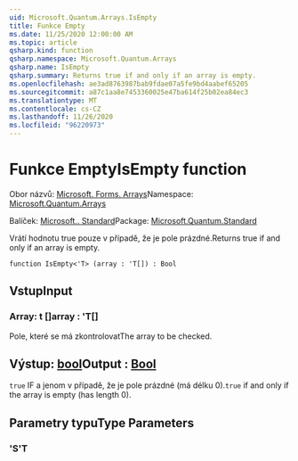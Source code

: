 ```yaml
---
uid: Microsoft.Quantum.Arrays.IsEmpty
title: Funkce Empty
ms.date: 11/25/2020 12:00:00 AM
ms.topic: article
qsharp.kind: function
qsharp.namespace: Microsoft.Quantum.Arrays
qsharp.name: IsEmpty
qsharp.summary: Returns true if and only if an array is empty.
ms.openlocfilehash: ae3ad8763987bab9fdae07a5fe9bd4aabef65205
ms.sourcegitcommit: a87c1aa8e7453360025e47ba614f25b02ea84ec3
ms.translationtype: MT
ms.contentlocale: cs-CZ
ms.lasthandoff: 11/26/2020
ms.locfileid: "96220973"
---
```

# <a name="isempty-function"></a><span data-ttu-id="c5955-102">Funkce Empty</span><span class="sxs-lookup"><span data-stu-id="c5955-102">IsEmpty function</span></span>

<span data-ttu-id="c5955-103">Obor názvů: [Microsoft. Forms. Arrays](xref:Microsoft.Quantum.Arrays)</span><span class="sxs-lookup"><span data-stu-id="c5955-103">Namespace: [Microsoft.Quantum.Arrays](xref:Microsoft.Quantum.Arrays)</span></span>

<span data-ttu-id="c5955-104">Balíček: [Microsoft.. Standard](https://nuget.org/packages/Microsoft.Quantum.Standard)</span><span class="sxs-lookup"><span data-stu-id="c5955-104">Package: [Microsoft.Quantum.Standard](https://nuget.org/packages/Microsoft.Quantum.Standard)</span></span>


<span data-ttu-id="c5955-105">Vrátí hodnotu true pouze v případě, že je pole prázdné.</span><span class="sxs-lookup"><span data-stu-id="c5955-105">Returns true if and only if an array is empty.</span></span>

```qsharp
function IsEmpty<'T> (array : 'T[]) : Bool
```


## <a name="input"></a><span data-ttu-id="c5955-106">Vstup</span><span class="sxs-lookup"><span data-stu-id="c5955-106">Input</span></span>

### <a name="array--t"></a><span data-ttu-id="c5955-107">Array: t []</span><span class="sxs-lookup"><span data-stu-id="c5955-107">array : 'T[]</span></span>

<span data-ttu-id="c5955-108">Pole, které se má zkontrolovat</span><span class="sxs-lookup"><span data-stu-id="c5955-108">The array to be checked.</span></span>



## <a name="output--bool"></a><span data-ttu-id="c5955-109">Výstup: [bool](xref:microsoft.quantum.lang-ref.bool)</span><span class="sxs-lookup"><span data-stu-id="c5955-109">Output : [Bool](xref:microsoft.quantum.lang-ref.bool)</span></span>

<span data-ttu-id="c5955-110">`true` IF a jenom v případě, že je pole prázdné (má délku 0).</span><span class="sxs-lookup"><span data-stu-id="c5955-110">`true` if and only if the array is empty (has length 0).</span></span>

## <a name="type-parameters"></a><span data-ttu-id="c5955-111">Parametry typu</span><span class="sxs-lookup"><span data-stu-id="c5955-111">Type Parameters</span></span>

### <a name="t"></a><span data-ttu-id="c5955-112">'S</span><span class="sxs-lookup"><span data-stu-id="c5955-112">'T</span></span>

